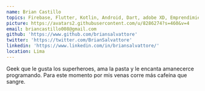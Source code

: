 ```yaml
---
name: Brian Castillo
topics: Firebase, Flutter, Kotlin, Android, Dart, adobe XD, Emprendimiento
picture: https://avatars2.githubusercontent.com/u/8286274?s=460&v=4
email: briancastillo008@gmail.com
github: 'https://www.github.com/briansalvattore'
twitter: 'https://twitter.com/BrianSalvattore'
linkedin: 'https://www.linkedin.com/in/briansalvattore/'
location: Lima
---
```


Geek que le gusta los superheroes, ama la pasta y le encanta amanecerce programando. 
Para este momento por mis venas corre más cafeína que sangre.
